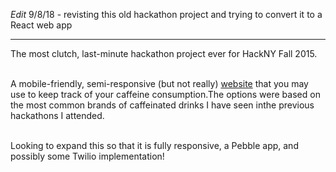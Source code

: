 *Edit* 9/8/18 - revisting this old hackathon project and trying to convert it to a React web app

------

The most clutch, last-minute hackathon project ever for HackNY Fall 2015.

<br>A mobile-friendly, semi-responsive (but not really) <a href="http://conscou.github.io/Hackathon-Caffeine-Tracker/">website</a> that you may use to keep track of your caffeine consumption.The options were based on the most common brands of caffeinated drinks I have seen inthe previous hackathons I attended.

<br>Looking to expand this so that it is fully responsive, a Pebble app, and possibly some Twilio implementation!
